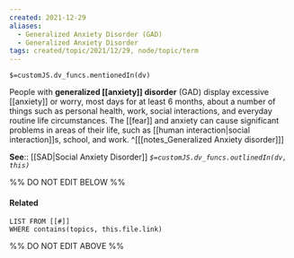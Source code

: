 ```yaml
---
created: 2021-12-29 
aliases:
  - Generalized Anxiety Disorder (GAD)
  - Generalized Anxiety Disorder 
tags: created/topic/2021/12/29, node/topic/term
---
```

`$=customJS.dv_funcs.mentionedIn(dv)`

People with **generalized [[anxiety]] disorder** (GAD) display excessive [[anxiety]] or worry, most days for at least 6 months, about a number of things such as personal health, work, social interactions, and everyday routine life circumstances. The [[fear]] and anxiety can cause significant problems in areas of their life, such as [[human interaction|social interaction]]s, school, and work.
^[[[notes_Generalized Anxiety disorder]]]

**See**:: [[SAD|Social Anxiety Disorder]]
*`$=customJS.dv_funcs.outlinedIn(dv, this)`*

%% DO NOT EDIT BELOW %%
#### Related 
```dataview
LIST FROM [[#]]
WHERE contains(topics, this.file.link)
```
%% DO NOT EDIT ABOVE %%
